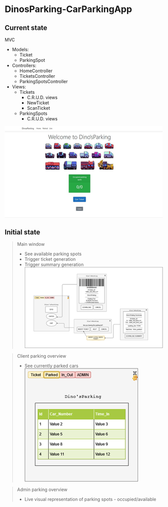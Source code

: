 # DinosParking-CarParkingApp
## Current state
MVC
* Models:
  * Ticket
  * ParkingSpot
* Controllers:
  * HomeController
  * TicketsController
  * ParkingSpotsController
* Views:
  * Tickets
    * C.R.U.D. views
    * NewTicket
    * ScanTicket
  * ParkingSpots
    * C.R.U.D. views

![wip](assets/wip/1.jpg)

## Initial state
> Main window
> * See available parking spots
> * Trigger ticket generation
> * Trigger summary generation
![initial_sketch_1](assets/initial_sketch.drawio.png)

> Client parking overview
> * See currently parked cars
![initial_sketch_2](assets/initial_sketch2.drawio.png)

> Admin parking overview
> * Live visual representation of parking spots - occupied/available
